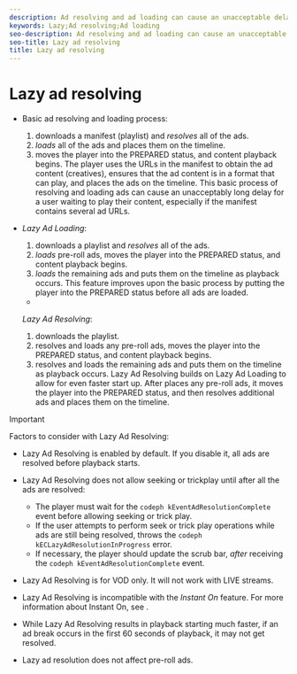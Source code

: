 ```yaml
---
description: Ad resolving and ad loading can cause an unacceptable delay for a user waiting for playback to start. The Lazy Ad Loading and Lazy Ad Resolving features can reduce this startup delay.
keywords: Lazy;Ad resolving;Ad loading
seo-description: Ad resolving and ad loading can cause an unacceptable delay for a user waiting for playback to start. The Lazy Ad Loading and Lazy Ad Resolving features can reduce this startup delay.
seo-title: Lazy ad resolving
title: Lazy ad resolving
---
```


# Lazy ad resolving


* Basic ad resolving and loading process:
    1. downloads a manifest (playlist) and *resolves* all of the ads.
    1. *loads* all of the ads and places them on the timeline.
    1. moves the player into the PREPARED status, and content playback begins.
  The player uses the URLs in the manifest to obtain the ad content (creatives), ensures that the ad content is in a format that  can play, and  places the ads on the timeline. This basic process of resolving and loading ads can cause an unacceptably long delay for a user waiting to play their content, especially if the manifest contains several ad URLs.
  
  
* *Lazy Ad Loading*:
    1. downloads a playlist and *resolves* all of the ads.
    1. *loads* pre-roll ads, moves the player into the PREPARED status, and content playback begins.
    1. *loads* the remaining ads and puts them on the timeline as playback occurs.
  This feature improves upon the basic process by putting the player into the PREPARED status before all ads are loaded.
  *
  *Lazy Ad Resolving*:
    1. downloads the playlist.
    1. resolves and loads any pre-roll ads, moves the player into the PREPARED status, and content playback begins.
    1. resolves and loads the remaining ads and puts them on the timeline as playback occurs.
  Lazy Ad Resolving builds on Lazy Ad Loading to allow for even faster start up. After places any pre-roll ads, it moves the player into the PREPARED status, and then resolves additional ads and places them on the timeline.
  
  

>[!IMPORTANT]
>
>Factors to consider with Lazy Ad Resolving:
>
>* Lazy Ad Resolving is enabled by default. If you disable it, all ads are resolved before playback starts.
>* Lazy Ad Resolving does not allow seeking or trickplay until after all the ads are resolved:
>    * The player must wait for the `codeph kEventAdResolutionComplete` event before allowing seeking or trick play.
>    * If the user attempts to perform seek or trick play operations while ads are still being resolved,  throws the `codeph kECLazyAdResolutionInProgress` error.
>    * If necessary, the player should update the scrub bar, *after* receiving the `codeph kEventAdResolutionComplete` event.
>  
>* Lazy Ad Resolving is for VOD only. It will not work with LIVE streams.
>* Lazy Ad Resolving is incompatible with the *Instant On* feature.
>  For more information about Instant On, see []().
>  
>  
>* While Lazy Ad Resolving results in playback starting much faster, if an ad break occurs in the first 60 seconds of playback, it may not get resolved.
>* Lazy ad resolution does not affect pre-roll ads.
>
>
